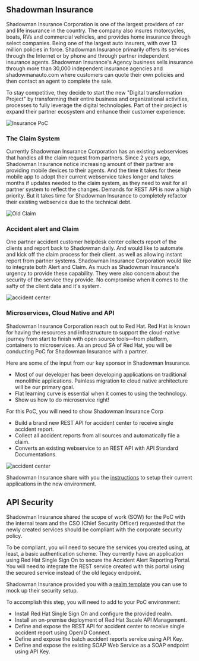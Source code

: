## Shadowman Insurance

Shadowman Insurance Corporation is one of the largest providers of car and life insurance in the country. The company also insures motorcycles, boats, RVs and commercial vehicles, and provides home insurance through select companies. Being one of the largest auto insurers, with over 13 million policies in force. Shadowman Insurance primarily offers its services through the Internet or by phone and through partner independent insurance agents. Shadowman Insurance's Agency business sells insurance through more than 30,000 independent insurance agencies and shadowmanauto.com where customers can quote their own policies and then contact an agent to complete the sale.

To stay competitive, they decide to start the new "Digital transformation Project" by transforming their entire business and organizational activities, processes to fully leverage the digital technologies. Part of their project is expand their partner ecosystem and enhance their customer experience. 

![Insurance PoC ](docs/images/group-life-insurance-icon-blue.png)

### The Claim System

Currently Shadowman Insurance Corporation has an existing webservices that handles all the claim request from partners. Since 2 years ago, Shadowman Insurance notice increasing amount of their partner are providing mobile devices to their agents. And the time it takes for these mobile app to adopt their current webservice takes longer and takes months if updates needed to the claim system, as they need to wait for all partner system to reflect the changes. Demands for REST API is now a high priority. But it takes time for Shadowman Insurance to completely refactor their existing webservice due to the technical debt. 

![Old Claim](docs/images/old-claim.png)

### Accident alert and Claim

One partner accident customer helpdesk center collects report of the clients and report back to Shadowman daily. And would like to automate and kick off the claim process for their client. as well as allowing instant report from partner systems. Shadowman Insurance Corporation would like to integrate both Alert and Claim. As much as Shadowman Insurance's urgency to provide these capability. They were also concern about the security of the service they provide. No compromise when it comes to the safty of the client data and it's system.

![accident center](docs/images/accident-center-tobe.png)


### Microservices, Cloud Native and API

Shadowman Insurance Corporation reach out to Red Hat. Red Hat is known for having the resources and infrastructure to support the cloud-native journey from start to finish with open source tools—from platform, containers to microservices. As an proud SA of Red Hat, you will be conducting PoC for Shadowman Insurance with a partner. 

Here are some of the input from our key sponsor in Shadowman Insurance. 

- Most of our developer has been developing applications on traditional monolithic applications. Painless migration to cloud native architecture will be our primary goal.
- Flat learning curve is essential when it comes to using the technology. 
- Show us how to do microservice right! 


For this PoC, you will need to show Shadowman Insurance Corp 

- Build a brand new REST API for accident center to receive single accident report.
- Collect all accident reports from all sources and automatically file a claim.
- Converts an existing webservice to an REST API with API Standard Documentations.

![accident center](docs/images/techspark.png)

Shadowman Insurance share with you the [instructions](docs/SetupTechSparkPoCEnvironment.md) to setup their current applications in the new environment.

API Security
------------

Shadowman Insurance shared the scope of work (SOW) for the PoC with the internal team and the CSO (Chief Security Officer) requested that the newly created services should be compliant with the corporate security policy. 

To be compliant, you will need to secure the services you created using, at least, a basic authentication scheme. They currently have an application using Red Hat Single Sign On to secure the Accident Alert Reporting Portal. You will need to integrate the REST service created with this portal using the secured service instead of the old legacy endpoint.

Shadowman Insurance provided you with a [realm template](templates/insurance-realm.json) you can use to mock up their security setup.

To accomplish this step, you will need to add to your PoC environment:

- Install Red Hat Single Sign On and configure the provided realm.
- Install an on-premise deployment of Red Hat 3scale API Management.
- Define and expose the REST API for accident center to receive single accident report using OpenID Connect.
- Define and expose the batch accident reports service using API Key.
- Define and expose the existing SOAP Web Service as a SOAP endpoint using API Key.
